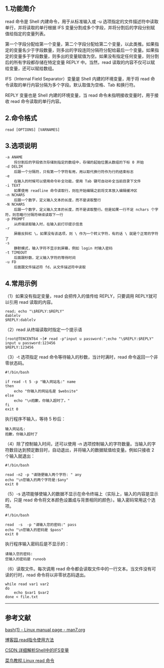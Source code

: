 ## 1.功能简介
read 命令是 Shell 内建命令，用于从标准输入或 -u 选项指定的文件描述符中读取单行，并将读取的单行根据 IFS 变量分割成多个字段，并将分割后的字段分别赋值给指定的变量列表。

第一个字段分配给第一个变量，第二个字段分配给第二个变量，以此类推。如果指定的变量名少于字段数量，则多出的字段连同分隔符分配给最后一个变量。如果指定的变量多于字段数量，则多出的变量赋值为空。如果没有指定任何变量，则分割后的所有字段都存储在特定变量 REPLY 中。当然，read 读取的内容不仅可以赋给变量，还可以赋给数组。

IFS（Internal  Field  Separator）变量是 Shell 内建的环境变量，用于将 read 命令读取的单行内容分隔为多个字段。默认取值为空格、Tab 和换行符。

REPLY 变量也是 Shell 内建的环境变量，当 read 命令未指明接收变量时，用于接收 read 命令读取的单行内容。

## 2.命令格式
```
read [OPTIONS] [VARNAMES]
```

## 3.选项说明
```shell
-a ANAME
	将分割后的字段依次存储到指定的数组中，存储的起始位置从数组的下标 0 开始
-d DELIM
	后跟一个分隔符，只有第一个字符有用，用以取代换行符作为行的结束标志
-e
	在输入的时候可以使用命令补全功能，使用 Tab 键可自动补全当前目录下文件
-i TEXT
	如果使用 readline 命令读取行，则在开始编辑之前将文本放入编辑缓冲区
-n NCHARS
	后跟一个数字，定义输入文本的长度，而不是读取整行
-N NCHARS
	后跟一个数字，定义输入文本的长度，而不是读取整行。但是如果一行不足 nchars 个字符，则忽略行分隔符继续读取下一行
-p PROMPT
	从终端读取输入时，在输入前打印提示信息
-r
	屏蔽反斜杠 \。如果没有该选项，则 \ 作为一个转义字符，有的话 \ 就是个正常的字符了
-s
	静默模式，输入字符不显示到屏幕，例如 login 时输入密码
-t TIMEOUT
	后面跟秒数，定义输入字符的等待时间
-u FD
	后面跟文件描述符 fd，从文件描述符中读取
```

## 4.常用示例
（1）如果没有指定变量，read 会把传入的值传给 REPLY，只要调用 REPLY就可以引用 read 读取的内容。
```
read; echo "\$REPLY:$REPLY"
dablelv
$REPLY:dablelv
```

（2）read 从终端读取时指定一个提示语
```
[root@TENCENT64 ~]# read -p"input u password:";echo "\$REPLY:$REPLY"
input u password:123456
$REPLY:123456
```

（3）-t 选项指定 read 命令等待输入的秒数，当计时满时，read 命令返回一个非零状态码。
```
#!/bin/bash

if read -t 5 -p "输入网站名:" name
then
    echo "你输入的网站名是 $website"
else
    echo "\n抱歉，你输入超时了。"
fi
exit 0
```
执行程序不输入，等待 5 秒后：
```
输入网站名:
抱歉，你输入超时了
```

（4）除了控制输入时间，还可以使用 -n 选项控制输入的字符数量。当输入的字符数目达到预定数目时，自动退出，并将输入的数据赋值给变量。例如只接收 2 个输入就退出：
```
#!/bin/bash

read -n2 -p "请随便输入两个字符: " any
echo "\n您输入的两个字符是:$any"
exit 0
```

（5）-s 选项能够使输入的数据不显示在命令终端上（实际上，输入的内容是显示的，只是 read 命令将文本颜色设置成与背景相同的颜色）。输入密码常用这个选项。
```
#!/bin/bash

read  -s  -p "请输入您的密码:" pass
echo "\n您输入的密码是 $pass"
exit 0
```
执行程序输入密码后是不显示的：
```
请输入您的密码:
您输入的密码是 runoob
```

（6）读取文件。每次调用 read 命令都会读取文件中的一行文本。当文件没有可读的行时，read 命令将以非零状态码退出。
```
while read var1 var2
do
	echo $var1 $var2
done < file.txt
```

---
## 参考文献
[bash(1) - Linux manual page - man7.org](http://man7.org/linux/man-pages/man1/bash.1.html)

[博客园.read指令使用方法](https://www.cnblogs.com/anay/p/8973510.html)

[CSDN.详细解析Shell中的IFS变量](https://blog.csdn.net/guyongqiangx/article/details/80220434)

[菜鸟教程.Linux read 命令](http://www.runoob.com/linux/linux-comm-read.html)

<Vssue title="read-builtin" />